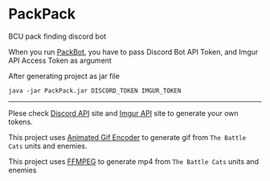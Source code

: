 # PackPack
BCU pack finding discord bot

When you run [PackBot](https://github.com/battlecatsultimate/PackPack/blob/main/src/main/java/mandarin/packpack/PackBot.java), you have to pass Discord Bot API Token, and Imgur API Access Token as argument

After generating project as jar file
```shell
java -jar PackPack.jar DISCORD_TOKEN IMGUR_TOKEN
```

---
Plese check [Discord API](https://discord.com/developers/docs/intro) site and [Imgur API](https://apidocs.imgur.com/) site to generate your own tokens.

This project uses [Animated Gif Encoder](https://github.com/battlecatsultimate/PackPack/blob/main/src/main/java/mandarin/packpack/supporter/lzw/AnimatedGifEncoder.java) to generate gif from `The Battle Cats` units and enemies.

This project uses [FFMPEG](https://ffmpeg.org/) to generate mp4 from `The Battle Cats` units and enemies